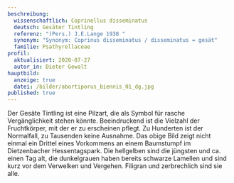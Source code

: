 ```yaml
---
beschreibung:
  wissenschaftlich: Coprinellus disseminatus
  deutsch: Gesäter Tintling
  referenz: "(Pers.) J.E.Lange 1938 "
  synonym: "Synonym: Coprinus disseminatus / disseminatus = gesät"
  familie: Psathyrellaceae
profil:
  aktualisiert: 2020-07-27
  autor_in: Dieter Gewalt
hauptbild:
  anzeige: true
  datei: /bilder/abortiporus_biennis_01_dg.jpg
published: true
---
```

Der Gesäte Tintling ist eine Pilzart, die als Symbol für rasche Vergänglichkeit stehen könnte. Beeindruckend ist die Vielzahl der Fruchtkörper, mit der er zu erscheinen pflegt. Zu Hunderten ist der Normalfall, zu Tausenden keine Ausnahme. Das obige Bild zeigt nicht einmal ein Drittel eines Vorkommens an einem Baumstumpf im Dietzenbacher Hessentagspark. Die hellgelben sind die jüngsten und ca. einen Tag alt, die dunkelgrauen haben bereits schwarze Lamellen und sind kurz vor dem Verwelken und Vergehen. Filigran und zerbrechlich sind sie alle.